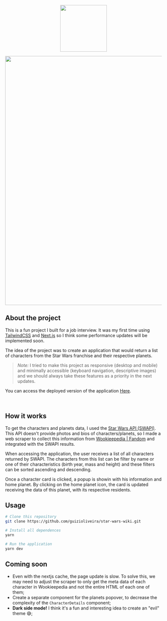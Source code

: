 <p align="center">
  <img width="150" src="https://user-images.githubusercontent.com/21250477/169414853-2f142e4e-414d-4aa7-be75-c67660585f0d.png"/>
</p>

<p align="center">
 <img width="800" src="https://user-images.githubusercontent.com/21250477/169414676-2e20cd55-1798-4210-8c25-549a28c79d15.png"/>
</p>

## About the project
This is a fun project I built for a job interview. It was my first time using [TailwindCSS](https://tailwindcss.com/) and [Next.js](https://nextjs.org/) so I think some performance updates will be implemented soon.

The idea of the project was to create an application that would return a list of characters from the Star Wars franchise and their respective planets. 

> *Note:* I tried to make this project as responsive (desktop and mobile) and minimally accessible (keyboard navigation, descriptive images) and we should always take these features as a priority in the next updates.

You can access the deployed version of the application [Here](https://star-wars-wiki.vercel.app).

<br clear="right">

## How it works
To get the characters and planets data, I used the [Star Wars API (SWAPI)](https://swapi.dev/). This API doesn't provide photos and bios of characters/planets, so I made a web scraper to collect this information from [Wookieepedia | Fandom](https://starwars.fandom.com/wiki/Main_Page) and integrated with the SWAPI results.

When accessing the application, the user receives a list of all characters returned by SWAPI. The characters from this list can be filter by name or one of their characteristics (birth year, mass and height) and these filters can be sorted ascending and descending.

Once a character card is clicked, a popup is showin with his information and home planet. By clicking on the home planet icon, the card is updated receiving the data of this planet, with its respective residents.

## Usage
```bash
# Clone this repository
git clone https://github.com/guizioliveira/star-wars-wiki.git

# Install all dependences
yarn

# Run the application
yarn dev
```

## Coming soon
* Even with the nextjs cache, the page update is slow. To solve this, we may need to adjust the scraper to only get the meta data of each character in Wookieepedia and not the entire HTML of each one of them;
* Create a separate component for the planets popover, to decrease the complexity of the `CharacterDetails` component;
* **Dark side mode!** I think it's a fun and interesting idea to create an "evil" theme :sweat_smile:;
